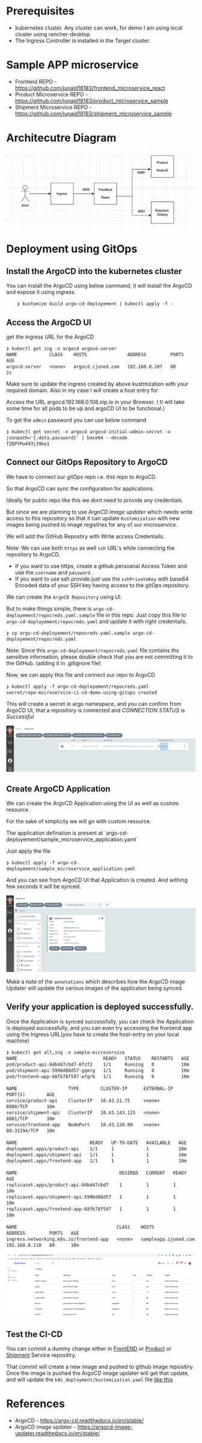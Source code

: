 # Prerequisites
- kubernetes cluster. Any cluster can work, for demo I am using local cluster using rancher-desktop
- The Ingress Controller is installed in the Target cluster.


# Sample APP microservice
- Frontend REPO - https://github.com/junaid18183/frontend_microservice_react 
- Product Microservice REPO - https://github.com/junaid18183/product_microservice_sample 
- Shipment Microservice REPO - https://github.com/junaid18183/shipment_microservice_sample 

# Architecutre Diagram 

![architecure](./images/architecure.png "architecure")

# Deployment using GitOps

## Install the ArgoCD into the kubernetes cluster

You can install the ArgoCD using below command, it will install the ArgoCD and expose it using ingress.

```
    ❯ kustomize build argo-cd-deployement | kubectl apply -f -
```

## Access the ArgoCD UI

get the ingress URL for the ArgoCD
```
❯ kubectl get ing -n argocd argocd-server
NAME            CLASS    HOSTS               ADDRESS         PORTS   AGE
argocd-server   <none>   argocd.ijuned.com   192.168.0.107   80      2s
```

Make sure to update the ingress created by above kustmization with your required domain. Also in my case I will create a host entry for 

Access the URL argocd.192.168.0.108.nip.io in your Browser. ( It  will take some time for all pods to be up and argoCD UI to be functional.)

To get the `admin` password you can use below command

```
❯ kubectl get secret -n argocd argocd-initial-admin-secret -o jsonpath='{.data.password}' | base64 --decode
fZQPYPw493j39ke1
```

## Connect our GitOps Repository to ArgoCD

We have to connect our gitOps repo i.e. this repo to ArgoCD.<p> So that ArgoCD can sync the configuration for applications.<p>
Ideally for public repo like this we dont need to provide any credentials. <p>
But since we are planning to use *ArgoCD image updater* which needs write access to this repository so that it can update `Kustomization` with new images being pushed to image registries for any of our microservice.<p>
We will add the GitHub Repostiry with Write access Credentails. <p>

Note:  We can use both `https` as well `ssh` URL's while connecting the repository to ArgoCD. 
- If you want to use https, create a github persoanal Access Token and use the `username` and `password` . 
- If you want to use ssh provide just use the `sshPrivateKey` with base64 Encoded data of your SSH key having access to the gitOps repository.


We can create the `ArgoCD Repository` using UI. <p>But to make things simple, there is `argo-cd-deployement/repocreds.yaml.sample` file in this repo. 
Just copy this file to `argo-cd-deployement/repocreds.yaml` and update it with right credentails.

```
❯ cp argo-cd-deployement/repocreds.yaml.sample argo-cd-deployement/repocreds.yaml
```

Note: Since this `argo-cd-deployement/repocreds.yaml` file contains ths sensitive information, please double check that you are not committing it to the GitHub. (adding it in .gitignore file)

Now, we can apply this file and connect our repo to ArgoCD

```
❯ kubectl apply -f argo-cd-deployement/repocreds.yaml
secret/repo-microservice-ci-cd-demo-using-gitops created

```

This will create a secret in argo namespace, and you can confirm from ArgoCD UI, that a repository is connected and *CONNECTION STATUS* is *Successful*

![repository](./images/repository.png "repository")




## Create ArgoCD Application

We can create the ArgoCD Application using the UI as well as custom resource. 
<p>For the sake of simplicity we will go with custom resource.
<p>The application defination is present at `argo-cd-deployement/sample_microservice_application.yaml`
<p> Just apply the file

```
❯ kubectl apply -f argo-cd-deployement/sample_microservice_application.yaml
```

And you can see from ArgoCD UI that Application is created.  And withing few seconds it will be synced.

![application](./images/application.png "Application")

Make a note of the `annotations` which describes how the ArgoCD image Updater will update the various images of the applicaton being synced.

## Verify your application is deployed successfully.

Once the Application is synced successfully, you can check the Application is deployed successfully, and you can even try accessing the frontend app using the Ingress URL(you have to create the host-entry on your local machine)

```
❯ kubectl get all,ing -n sample-microservice
NAME                                READY   STATUS    RESTARTS   AGE
pod/product-api-84bd47cbd7-6fzf2    1/1     Running   0          10m
pod/shipment-api-5996d88d57-gqmrg   1/1     Running   0          10m
pod/frontend-app-68fb78f597-wfgrb   1/1     Running   0          10m

NAME                   TYPE        CLUSTER-IP      EXTERNAL-IP   PORT(S)        AGE
service/product-api    ClusterIP   10.43.21.75     <none>        8800/TCP       10m
service/shipment-api   ClusterIP   10.43.143.115   <none>        8801/TCP       10m
service/frontend-app   NodePort    10.43.120.80    <none>        80:31194/TCP   10m

NAME                           READY   UP-TO-DATE   AVAILABLE   AGE
deployment.apps/product-api    1/1     1            1           10m
deployment.apps/shipment-api   1/1     1            1           10m
deployment.apps/frontend-app   1/1     1            1           10m

NAME                                      DESIRED   CURRENT   READY   AGE
replicaset.apps/product-api-84bd47cbd7    1         1         1       10m
replicaset.apps/shipment-api-5996d88d57   1         1         1       10m
replicaset.apps/frontend-app-68fb78f597   1         1         1       10m

NAME                                     CLASS    HOSTS                  ADDRESS         PORTS   AGE
ingress.networking.k8s.io/frontend-app   <none>   sampleapp.ijuned.com   192.168.0.110   80      10m
```

![sampleapp-ui](./images/sampleapp-ui.png "sampleapp-ui")

## Test the CI-CD
You can commit a dummy change either in [FrontEND](https://github.com/junaid18183/frontend_microservice_react)
or [Product](https://github.com/junaid18183/product_microservice_sample)
or [Shipment](https://github.com/junaid18183/shipment_microservice_sample ) Service repositiry.

That commit will create a new image and pushed to github image repositiry.
Once the image is pushed the ArgoCD image updater will get that update, and will update the `k8s_deployment/kustomization.yaml` file [like this](https://github.com/junaid18183/microservice-ci-cd-demo-using-gitops/commit/1930757577540b52cd09bbc7fd69fd68fbd345ad)


# References 
- ArgoCD - https://argo-cd.readthedocs.io/en/stable/
- ArgoCD image updater - https://argocd-image-updater.readthedocs.io/en/stable/